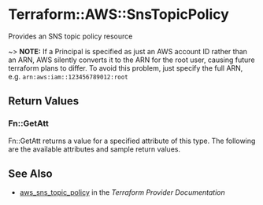 # Terraform::AWS::SnsTopicPolicy

Provides an SNS topic policy resource

~> **NOTE:** If a Principal is specified as just an AWS account ID rather than an ARN, AWS silently converts it to the ARN for the root user, causing future terraform plans to differ. To avoid this problem, just specify the full ARN, e.g. `arn:aws:iam::123456789012:root`

## Return Values

### Fn::GetAtt

Fn::GetAtt returns a value for a specified attribute of this type. The following are the available attributes and sample return values.

## See Also

* [aws_sns_topic_policy](https://www.terraform.io/docs/providers/aws/r/sns_topic_policy.html) in the _Terraform Provider Documentation_
